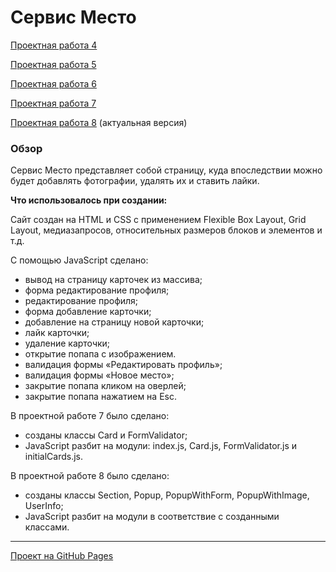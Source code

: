 # Сервис Место
[Проектная работа 4](https://github.com/ProjectOnGitHub/mesto/tree/mesto-4)

[Проектная работа 5](https://github.com/ProjectOnGitHub/mesto/tree/mesto-5)

[Проектная работа 6](https://github.com/ProjectOnGitHub/mesto/tree/mesto-6)

[Проектная работа 7](https://github.com/ProjectOnGitHub/mesto/tree/mesto-7)

[Проектная работа 8](https://github.com/ProjectOnGitHub/mesto/)
(актуальная версия)

### Обзор

Сервис Место представляет собой страницу, куда впоследствии можно будет добавлять фотографии, удалять их и ставить лайки.

**Что использовалось при создании:**

Сайт создан на HTML и CSS с применением Flexible Box Layout, Grid Layout, медиазапросов, относительных размеров блоков и элементов и т.д.

C помощью JavaScript сделано:

* вывод на страницу карточек из массива;
* форма редактирование профиля;
* редактирование профиля;
* форма добавление карточки;
* добавление на страницу новой карточки;
* лайк карточки;
* удаление карточки;
* открытие попапа с изображением.
* валидация формы «Редактировать профиль»;
* валидация формы «Новое место»;
* закрытие попапа кликом на оверлей;
* закрытие попапа нажатием на Esc.

В проектной работе 7 было сделано:
* созданы классы Card и FormValidator;
* JavaScript разбит на модули: index.js, Card.js, FormValidator.js и initialCards.js.

В проектной работе 8 было сделано:
* созданы классы Section, Popup, PopupWithForm, PopupWithImage, UserInfo;
* JavaScript разбит на модули в соответствие с созданными классами.

---

[Проект на GitHub Pages](https://projectongithub.github.io/mesto/)

